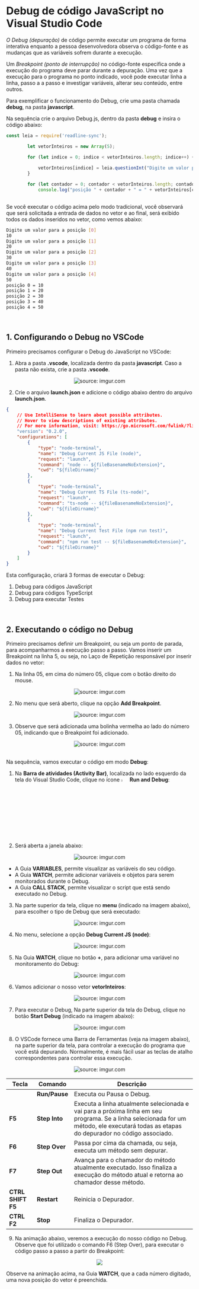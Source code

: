 <h1>Debug de código JavaScript no Visual Studio Code</h1>



*O Debug (depuração)* de código permite executar um programa de forma interativa enquanto a pessoa desenvolvedora observa o código-fonte e as mudanças que as variáveis sofrem durante a execução.

Um *Breakpoint (ponto de interrupção)* no código-fonte especifica onde a execução do programa deve parar durante a depuração. Uma vez que a execução para o programa no ponto indicado, você pode executar linha a linha, passo a a passo e investigar variáveis, alterar seu conteúdo, entre outros.

Para exemplificar o funcionamento do Debug, crie uma pasta chamada **debug**, na pasta **javascript**. 

Na sequência crie o arquivo Debug.js, dentro da pasta **debug** e insira o código abaixo:

```js
const leia = require('readline-sync');

		let vetorInteiros = new Array(5);

        for (let indice = 0; indice < vetorInteiros.length; indice++) {
			
			vetorInteiros[indice] = leia.questionInt("Digite um valor para a posicao [" + indice + "]: ");
		}

		for (let contador = 0; contador < vetorInteiros.length; contador++)
			console.log("posição " + contador + " = " + vetorInteiros[contador]);
		
```

Se você executar o código acima pelo modo tradicional, você observará que será solicitada a entrada de dados no vetor e ao final, será exibido todos os dados inseridos no vetor, como vemos abaixo: 

```bash
Digite um valor para a posição [0]
10
Digite um valor para a posição [1]
20
Digite um valor para a posição [2]
30
Digite um valor para a posição [3]
40
Digite um valor para a posição [4]
50
posição 0 = 10
posição 1 = 20
posição 2 = 30
posição 3 = 40
posição 4 = 50
```

<br />

<h2>1. Configurando o Debug no VSCode</h2>



Primeiro precisamos configurar o Debug do JavaScript no VSCode:

1. Abra a pasta **.vscode**, localizada dentro da pasta **javascript**. Caso a pasta não exista, crie a pasta **.vscode**.

<div align="center"><img src="https://i.imgur.com/wO9ZFYp.png" title="source: imgur.com" /></div>

2. Crie o arquivo **launch.json** e adicione o código abaixo dentro do arquivo **launch.json**.

```json
{
    // Use IntelliSense to learn about possible attributes.
    // Hover to view descriptions of existing attributes.
    // For more information, visit: https://go.microsoft.com/fwlink/?linkid=830387
    "version": "0.2.0",
    "configurations": [
        {
            "type": "node-terminal",
            "name": "Debug Current JS File (node)",
            "request": "launch",
            "command": "node -- ${fileBasenameNoExtension}",
            "cwd": "${fileDirname}"
        },
        {
            "type": "node-terminal",
            "name": "Debug Current TS File (ts-node)",
            "request": "launch",
            "command": "ts-node -- ${fileBasenameNoExtension}",
            "cwd": "${fileDirname}"
        },
        {
            "type": "node-terminal",
            "name": "Debug Current Test File (npm run test)",
            "request": "launch",
            "command": "npm run test -- ${fileBasenameNoExtension}",
            "cwd": "${fileDirname}"
        }
    ]
}
```

Esta configuração, criará 3 formas de executar o Debug:

1. Debug para códigos JavaScript
2. Debug para códigos TypeScript
3. Debug para executar Testes

<br />

<h2>2. Executando o código no Debug</h2>



Primeiro precisamos definir um Breakpoint, ou seja um ponto de parada, para acompanharmos a execução passo a passo. Vamos inserir um Breakpoint na linha 5, ou seja, no Laço de Repetição responsável por inserir dados no vetor:

1. Na linha 05, em cima do número 05, clique com o botão direito do mouse. 

<div align="center"><img src="https://i.imgur.com/yrz2Srr.png" title="source: imgur.com" /></div>

2. No menu que será aberto, clique na opção **Add Breakpoint**.

<div align="center"><img src="https://i.imgur.com/f6Ryeim.png" title="source: imgur.com" /></div>

3. Observe que será adicionada uma bolinha vermelha ao lado do número 05, indicando que o Breakpoint foi adicionado.

<div align="center"><img src="https://i.imgur.com/MCvcpVP.png" title="source: imgur.com" /></div>

<br />

Na sequência, vamos executar o código em modo **Debug**:

1. Na **Barra de atividades (Activity Bar)**, localizada no lado esquerdo da tela do Visual Studio Code, clique no ícone <img src="https://i.imgur.com/65Nk3Dh.png" title="source: imgur.com" width="4%"/> **Run and Debug**:

2. Será aberta a janela abaixo:

<div align="center"><img src="https://i.imgur.com/pGZOa20.png" title="source: imgur.com" /></div>

- A Guia **VARIABLES**, permite visualizar as variáveis do seu código.
- A Guia **WATCH**, permite adicionar variáveis e objetos para serem monitorados durante o Debug.
- A Guia **CALL STACK**, permite visualizar o script que está sendo executado no Debug.

3. Na parte superior da tela, clique no **menu** (indicado na imagem abaixo), para escolher o tipo de Debug que será executado:

<div align="center"><img src="https://i.imgur.com/OSXwbsp.png" title="source: imgur.com" /></div>

4. No menu, selecione a opção **Debug Current JS (node)**:

<div align="center"><img src="https://i.imgur.com/6qJyMYp.png" title="source: imgur.com" /></div>

5. Na Guia **WATCH**, clique no botão **+**, para adicionar uma variável no monitoramento do Debug:

<div align="center"><img src="https://i.imgur.com/LHRWFaA.png" title="source: imgur.com" /></div>

6. Vamos adicionar o nosso vetor **vetorInteiros**:

<div align="center"><img src="https://i.imgur.com/Mke9lA3.png" title="source: imgur.com" /></div>

7. Para executar o Debug, Na parte superior da tela do Debug, clique no botão  **Start Debug** (indicado na imagem abaixo):

<div align="center"><img src="https://i.imgur.com/slZg10J.png" title="source: imgur.com" /></div>

8. O VSCode fornece uma Barra de Ferramentas (veja na imagem abaixo), na parte superior da tela, para controlar a execução do programa que você está depurando. Normalmente, é mais fácil usar as teclas de atalho correspondentes para controlar essa execução.

<div align="center"><img src="https://i.imgur.com/U8SFoPl.png" title="source: imgur.com" /></div>

| Tecla             | Comando       | Descrição                                                    |
| ----------------- | ------------- | ------------------------------------------------------------ |
|                   | **Run/Pause** | Executa ou Pausa o Debug.                                    |
| **F5**            | **Step Into** | Executa a linha atualmente selecionada e vai para a próxima linha em seu programa. Se a linha selecionada for um método, ele executará todas as etapas do depurador no código associado. |
| **F6**            | **Step Over** | Passa por cima da chamada, ou seja, executa um método sem depurar. |
| **F7**            | **Step Out**  | Avança para o chamador do método atualmente executado. Isso finaliza a execução do método atual e retorna ao chamador desse método. |
| **CTRL SHIFT F5** | **Restart**   | Reinicia o Depurador.                                        |
| **CTRL F2**       | **Stop**      | Finaliza o Depurador.                                        |

9. Na animação abaixo, veremos a execução do nosso código no Debug. Observe que foi utilizado o comando F6 (Step Over), para executar o código passo a passo a partir do Breakpoint:

<div align="center"><img src="https://ik.imagekit.io/vzr6ryejm/debug.gif?updatedAt=1711113244164f" /></div>

Observe na animação acima, na Guia **WATCH**, que a cada número digitado, uma nova posição do vetor é preenchida.
